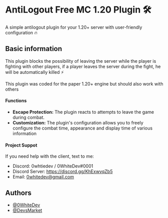 
# AntiLogout Free MC 1.20 Plugin 🛠️


A simple antilogout plugin for your 1.20+ server with user-friendly configuration 🔥

## Basic information

This plugin blocks the possibility of leaving the server while the player is fighting with other players, if a player leaves the server during the fight, he will be automatically killed ⚡

This plugin was coded for the paper 1.20+ engine but should also work with others

#### Functions

- **Escape Protection:** The plugin reacts to attempts to leave the game during combat.
- **Customization:** The plugin's configuration allows you to freely configure the combat time, appearance and display time of various information

#### Project Suppot
If you need help with the client, text to me:
- Discord: 0whtiedev / 0WhiteDev#0001
- Discord Server: https://discord.gg/KhExwvqZb5
- Email: 0whitedev@gmail.com
## Authors

- [@0WhiteDev](https://github.com/0WhiteDev)
- [@DevsMarket](https://github.com/DEVS-MARKET)

